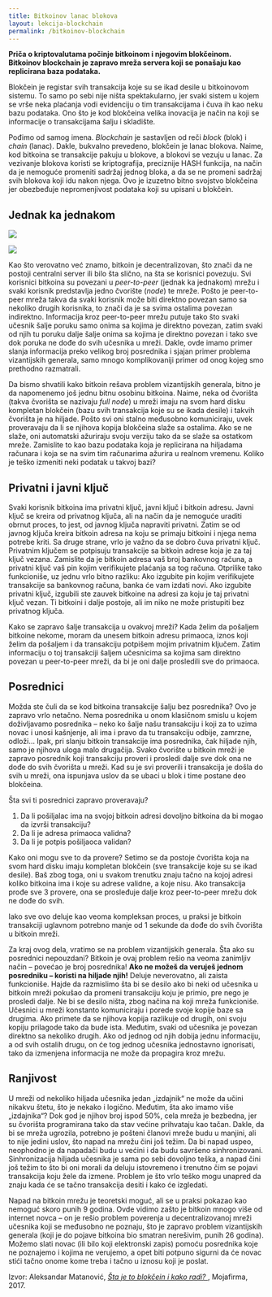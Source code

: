 ```yaml
---
title: Bitkoinov lanac blokova
layout: lekcija-blockchain
permalink: /bitkoinov-blockchain
---
```


**Priča o kriptovalutama počinje bitkoinom i njegovim blokčeinom. Bitkoinov blockchain je zapravo mreža servera koji se ponašaju kao replicirana baza podataka.**

Blokčein je registar svih transakcija koje su se ikad desile u bitkoinovom sistemu. To samo po sebi nije ništa spektakularno, jer svaki sistem u kojem se vrše neka plaćanja vodi evidenciju o tim transakcijama i čuva ih kao neku bazu podataka. Ono što je kod blokčeina velika inovacija je način na koji se informacije o transakcijama šalju i skladište.

Pođimo od samog imena. *Blockchain* je sastavljen od reči *block* (blok) i *chain* (lanac). Dakle, bukvalno prevedeno, blokčein je lanac blokova. Naime, kod bitkoina se transakcije pakuju u blokove, a blokovi se vezuju u lanac. Za vezivanje blokova koristi se kriptografija, preciznije HASH funkcija, na način da je nemoguće promeniti sadržaj jednog bloka, a da se ne promeni sadržaj svih blokova koji idu nakon njega. Ovo je izuzetno bitno svojstvo blokčeina jer obezbeđuje nepromenjivost podataka koji su upisani u blokčein.

## Jednak ka jednakom

![](https://upload.wikimedia.org/wikipedia/commons/thumb/3/3f/P2P-network.svg/464px-P2P-network.svg.png)

![](http://pcchip.hr/wp-content/uploads/2017/03/blockchain-5.jpg)

Kao što verovatno već znamo, bitkoin je decentralizovan, što znači da ne postoji centralni server ili bilo šta slično, na šta se korisnici povezuju. Svi korisnici bitkoina su povezani u *peer-to-peer* (jednak ka jednakom) mrežu i svaki korisnik predstavlja jedno čvorište (*node*) te mreže. Pošto je peer-to-peer mreža takva da svaki korisnik može biti direktno povezan samo sa nekoliko drugih korisnika, to znači da je sa svima ostalima povezan indirektno. Informacija kroz peer-to-peer mrežu putuje tako što svaki učesnik šalje poruku samo onima sa kojima je direktno povezan, zatim svaki od njih tu poruku dalje šalje onima sa kojima je direktno povezan i tako sve dok poruka ne dođe do svih učesnika u mreži. Dakle, ovde imamo primer slanja informacija preko velikog broj posrednika i sjajan primer problema vizantijskih generala, samo mnogo komplikovaniji primer od onog kojeg smo prethodno razmatrali.

Da bismo shvatili kako bitkoin rešava problem vizantijskih generala, bitno je da napomenemo još jednu bitnu osobinu bitkoina. Naime, neka od čvorišta (takva čvorišta se nazivaju *full node*) u mreži imaju na svom hard disku kompletan blokčein (bazu svih transakcija koje su se ikada desile) i takvih čvorišta je na hiljade. Pošto svi oni stalno međusobno komuniciraju, uvek proveravaju da li se njihova kopija blokčeina slaže sa ostalima. Ako se ne slaže, oni automatski ažuriraju svoju verziju tako da se slaže sa ostatkom mreže. Zamislite to kao bazu podataka koja je replicirana na hiljadama računara i koja se na svim tim računarima ažurira u realnom vremenu. Koliko je teško izmeniti neki podatak u takvoj bazi?

## Privatni i javni ključ

Svaki korisnik bitkoina ima privatni ključ, javni ključ i bitkoin adresu. Javni ključ se kreira od privatnog ključa, ali na način da je nemoguće uraditi obrnut proces, to jest, od javnog ključa napraviti privatni. Zatim se od javnog ključa kreira bitkoin adresa na koju se primaju bitkoini i njega nema potrebe kriti. Sa druge strane, vrlo je važno da se dobro čuva privatni ključ. Privatnim ključem se potpisuju transakcije sa bitkoin adrese koja je za taj ključ vezana. Zamislite da je bitkoin adresa vaš broj bankovnog računa, a privatni ključ vaš pin kojim verifikujete plaćanja sa tog računa. Otprilike tako funkcioniše, uz jednu vrlo bitno razliku: Ako izgubite pin kojim verifikujete transakcije sa bankovnog računa, banka će vam izdati novi. Ako izgubite privatni ključ, izgubili ste zauvek bitkoine na adresi za koju je taj privatni ključ vezan. Ti bitkoini i dalje postoje, ali im niko ne može pristupiti bez privatnog ključa.

Kako se zapravo šalje transakcija u ovakvoj mreži? Kada želim da pošaljem bitkoine nekome, moram da unesem bitkoin adresu primaoca, iznos koji želim da pošaljem i da transakciju potpišem mojim privatnim ključem. Zatim informaciju o toj transakciji šaljem učesnicima sa kojima sam direktno povezan u peer-to-peer mreži, da bi je oni dalje prosledili sve do primaoca.

## Posrednici

Možda ste čuli da se kod bitkoina transakcije šalju bez posrednika? Ovo je zapravo vrlo netačno. Nema posrednika u onom klasičnom smislu u kojem doživljavamo posrednika – neko ko šalje našu transakciju i koji za to uzima novac i unosi kašnjenje, ali ima i pravo da tu transakciju odbije, zamrzne, odloži… Ipak, pri slanju bitkoin transakcije ima posrednika, čak hiljade njih, samo je njihova uloga malo drugačija. Svako čvorište u bitkoin mreži je zapravo posrednik koji transakciju proveri i prosledi dalje sve dok ona ne dođe do svih čvorišta u mreži. Kad su je svi proverili i transakcija je došla do svih u mreži, ona ispunjava uslov da se ubaci u blok i time postane deo blokčeina.

Šta svi ti posrednici zapravo proveravaju?

1. Da li pošiljalac ima na svojoj bitkoin adresi dovoljno bitkoina da bi mogao da izvrši transakciju?
2. Da li je adresa primaoca validna?
3. Da li je potpis pošiljaoca validan?

Kako oni mogu sve to da provere? Setimo se da postoje čvorišta koja na svom hard disku imaju kompletan blokčein (sve transakcije koje su se ikad desile). Baš zbog toga, oni u svakom trenutku znaju tačno na kojoj adresi koliko bitkoina ima i koje su adrese validne, a koje nisu. Ako transakcija prođe sve 3 provere, ona se prosleđuje dalje kroz peer-to-peer mrežu dok ne dođe do svih.

Iako sve ovo deluje kao veoma kompleksan proces, u praksi je bitkoin transakciji uglavnom potrebno manje od 1 sekunde da dođe do svih čvorišta u bitkoin mreži.

Za kraj ovog dela, vratimo se na problem vizantijskih generala. Šta ako su posrednici nepouzdani? Bitkoin je ovaj problem rešio na veoma zanimljiv način – povećao je broj posrednika! **Ako ne možeš da veruješ jednom posredniku – koristi na hiljade njih!** Deluje neverovatno, ali zaista funkcioniše. Hajde da razmislimo šta bi se desilo ako bi neki od učesnika u bitkoin mreži pokušao da promeni transakciju koju je primio, pre nego je prosledi dalje. Ne bi se desilo ništa, zbog načina na koji mreža funkcioniše. Učesnici u mreži konstanto komuniciraju i porede svoje kopije baze sa drugima. Ako primete da se njihova kopija razlikuje od drugih, oni svoju kopiju prilagode tako da bude ista. Međutim, svaki od učesnika je povezan direktno sa nekoliko drugih. Ako od jednog od njih dobija jednu informaciju, a od svih ostalih drugu, on će tog jednog učesnika jednostavno ignorisati, tako da izmenjena informacija ne može da propagira kroz mrežu.

## Ranjivost

U mreži od nekoliko hiljada učesnika jedan „izdajnik“ ne može da učini nikakvu štetu, što je nekako i logično. Međutim, šta ako imamo više „izdajnika“? Dok god je njihov broj ispod 50%, cela mreža je bezbedna, jer su čvorišta programirana tako da stav većine prihvataju kao tačan. Dakle, da bi se mreža ugrozila, potrebno je pošteni članovi mreže budu u manjini, ali to nije jedini uslov, što napad na mrežu čini još težim. Da bi napad uspeo, neophodno je da napadači budu u većini i da budu savršeno sinhronizovani. Sinhronizacija hiljada učesnika je sama po sebi dovoljno teška, a napad čini još težim to što bi oni morali da deluju istovremeno i trenutno čim se pojavi transakcija koju žele da izmene. Problem je što vrlo teško mogu unapred da znaju kada će se tačno transakcija desiti i kako će izgledati.

Napad na bitkoin mrežu je teoretski moguć, ali se u praksi pokazao kao nemoguć skoro punih 9 godina. Ovde vidimo zašto je bitkoin mnogo više od internet novca – on je rešio problem poverenja u decentralizovanoj mreži učesnika koji se međusobno ne poznaju, što je zapravo problem vizantijskih generala (koji je do pojave bitkoina bio smatran nerešivim, punih 26 godina). Možemo slati novac (ili bilo koji elektronski zapis) pomoću posrednika koje ne poznajemo i kojima ne verujemo, a opet biti potpuno sigurni da će novac stići tačno onome kome treba i tačno u iznosu koji je poslat.


Izvor: Aleksandar Matanović, *[Šta je to blokčein i kako radi? ](https://www.mojafirma.rs/magazin/sta-je-to-blokcein-blockchain-i-kako-radi/)*, Mojafirma, 2017.
